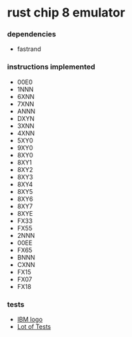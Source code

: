 # rust chip 8 emulator

### dependencies
- fastrand


### instructions implemented
- 00E0
- 1NNN
- 6XNN
- 7XNN
- ANNN
- DXYN
- 3XNN
- 4XNN
- 5XY0
- 9XY0
- 8XY0
- 8XY1
- 8XY2
- 8XY3
- 8XY4
- 8XY5
- 8XY6
- 8XY7
- 8XYE
- FX33
- FX55
- 2NNN
- 00EE
- FX65
- BNNN
- CXNN
- FX15
- FX07
- FX18

### tests
- [IBM logo](https://github.com/loktar00/chip8/blob/master/roms/IBM%20Logo.ch8)
- [Lot of Tests](https://github.com/corax89/chip8-test-rom)
